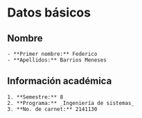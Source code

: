 Datos básicos
=============

Nombre
------

    - **Primer nombre:** Federico 
    - **Apellidos:** Barrios Meneses

Información académica
---------------------
    1. **Semestre:** 8
    2. **Programa:** _Ingeniería de sistemas_
    3. **No. de carnet:** 2141130
